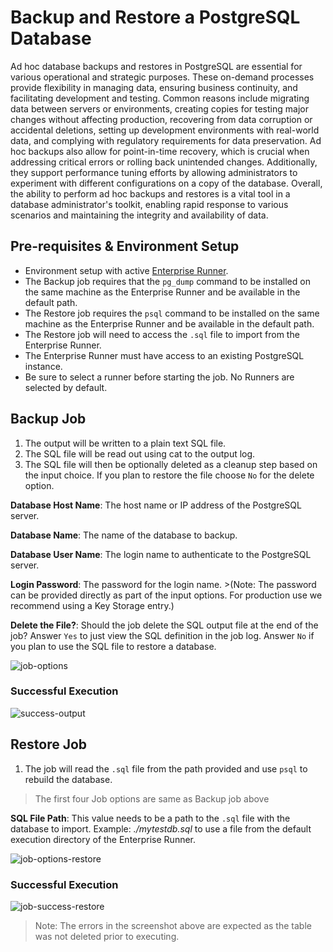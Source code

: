 # Backup and Restore a PostgreSQL Database

Ad hoc database backups and restores in PostgreSQL are essential for various operational and strategic purposes. These on-demand processes provide flexibility in managing data, ensuring business continuity, and facilitating development and testing. Common reasons include migrating data between servers or environments, creating copies for testing major changes without affecting production, recovering from data corruption or accidental deletions, setting up development environments with real-world data, and complying with regulatory requirements for data preservation. Ad hoc backups also allow for point-in-time recovery, which is crucial when addressing critical errors or rolling back unintended changes. Additionally, they support performance tuning efforts by allowing administrators to experiment with different configurations on a copy of the database. Overall, the ability to perform ad hoc backups and restores is a vital tool in a database administrator's toolkit, enabling rapid response to various scenarios and maintaining the integrity and availability of data.


## Pre-requisites & Environment Setup

- Environment setup with active [Enterprise Runner](/administration/runner/index.md).
- The Backup job requires that the `pg_dump` command to be installed on the same machine as the Enterprise Runner and be available in the default path.
- The Restore job requires the `psql` command to be installed on the same machine as the Enterprise Runner and be available in the default path.
- The Restore job will need to access the `.sql` file to import from the Enterprise Runner.
- The Enterprise Runner must have access to an existing PostgreSQL instance.
- Be sure to select a runner before starting the job.  No Runners are selected by default.  

## Backup Job

1. The output will be written to a plain text SQL file.
1. The SQL file will be read out using cat to the output log.
1. The SQL file will then be optionally deleted as a cleanup step based on the input choice.  If you plan to restore the file choose `No` for the delete option.

**Database Host Name**: The host name or IP address of the PostgreSQL server.

**Database Name**: The name of the database to backup.

**Database User Name**: The login name to authenticate to the PostgreSQL server.

**Login Password**: The password for the login name.  >(Note: The password can be provided directly as part of the input options. For production use we recommend using a Key Storage entry.)

**Delete the File?**: Should the job delete the SQL output file at the end of the job? Answer `Yes` to just view the SQL definition in the job log. Answer `No` if you plan to use the SQL file to restore a database.

![job-options](/assets/img/solutions-postgres-backup-options.png)<br>


### Successful Execution

![success-output](/assets/img/solutions-postgres-backup-success.png)<br>

## Restore Job

1. The job will read the `.sql` file from the path provided and use `psql` to rebuild the database.

> The first four Job options are same as Backup job above

**SQL File Path**: This value needs to be a path to the `.sql` file with the database to import.  Example: _./mytestdb.sql_ to use a file from the default execution directory of the Enterprise Runner.

![job-options-restore](/assets/img/solutions-postgres-restore-options.png)

### Successful Execution

![job-success-restore](/assets/img/solutions-postgres-restore-output.png)

> Note: The errors in the screenshot above are expected as the table was not deleted prior to executing.